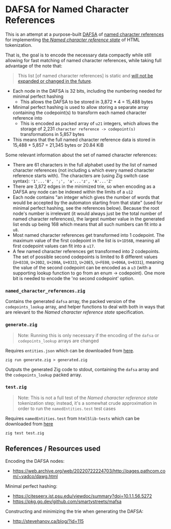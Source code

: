 # DAFSA for Named Character References

This is an attempt at a purpose-built [DAFSA](https://en.wikipedia.org/wiki/Deterministic_acyclic_finite_state_automaton) of [named character references](https://html.spec.whatwg.org/multipage/named-characters.html#named-character-references) for implementing [the *Named character reference state*](https://html.spec.whatwg.org/multipage/parsing.html#named-character-reference-state) of HTML tokenization. 

That is, the goal is to encode the necessary data compactly while still allowing for fast matching of named character references, while taking full advantage of the note that:

> This list [of named character references] is static and [will not be expanded or changed in the future](https://github.com/whatwg/html/blob/main/FAQ.md#html-should-add-more-named-character-references).

- Each node in the DAFSA is 32 bits, including the numbering needed for minimal perfect hashing
  + This allows the DAFSA to be stored in 3,872 * 4 = 15,488 bytes
- Minimal perfect hashing is used to allow storing a separate array containing the codepoint(s) to transform each named character reference into
  + This is encoded as packed array of `u21` integers, which allows the storage of 2,231 `character reference -> codepoint(s)` transformations in 5,857 bytes
- This means that the full named character reference data is stored in 15,488 + 5,857 = 21,345 bytes or 20.84 KiB

Some relevant information about the set of named character references:

- There are 61 characters in the full alphabet used by the list of named character references (not including `&` which every named character reference starts with). The characters are (using Zig switch case syntax): `'1'...'8', ';', 'a'...'z', 'A'...'Z'`
- There are 3,872 edges in the minimized trie, so when encoding as a DAFSA any node can be indexed within the limits of a `u12`
- Each node contains "an integer which gives the number of words that would be accepted by the automaton starting from that state" (used for minimal perfect hashing, see the references below). Because the root node's number is irrelevant (it would always just be the total number of named character references), the largest number value in the generated list ends up being 168 which means that all such numbers can fit into a `u8`.
- Most named character references get transformed into 1 codepoint. The maximum value of the first codepoint in the list is `U+1D56B`, meaning all first codepoint values can fit into a `u17`.
- A few named character references get transformed into 2 codepoints. The set of possible second codepoints is limited to 8 different values (`U+0338`, `U+20D2`, `U+200A`, `U+0333`, `U+20E5`, `U+FE00`, `U+006A`, `U+0331`), meaning the value of the second codepoint can be encoded as a `u3` (with a supporting lookup function to go from an enum -> codepoint). One more bit is needed to encode the 'no second codepoint' option.

### `named_character_references.zig`

Contains the generated `dafsa` array, the packed version of the `codepoints_lookup` array, and helper functions to deal with both in ways that are relevant to the *Named character reference state* specification.

### `generate.zig`

> Note: Running this is only necessary if the encoding of the `dafsa` or `codepoints_lookup` arrays are changed

Requires `entities.json` which can be downloaded from [here](https://html.spec.whatwg.org/entities.json).

```
zig run generate.zig > generated.zig
```

Outputs the generated Zig code to stdout, containing the `dafsa` array and the `codepoints_lookup` packed array.

### `test.zig`

> Note: This is not a full test of the *Named character reference state* tokenization step; instead, it's a somewhat crude approximation in order to run the `namedEntities.test` test cases

Requires `namedEntities.test` from `html5lib-tests` which can be downloaded from [here](https://github.com/html5lib/html5lib-tests/blob/master/tokenizer/namedEntities.test)

```
zig test test.zig
```

## References / Resources used

Encoding the DAFSA nodes:
- https://web.archive.org/web/20220722224703/http://pages.pathcom.com/~vadco/dawg.html

Minimal perfect hashing:
- https://citeseerx.ist.psu.edu/viewdoc/summary?doi=10.1.1.56.5272
- https://pkg.go.dev/github.com/smartystreets/mafsa

Constructing and minimizing the trie when generating the DAFSA:
- http://stevehanov.ca/blog/?id=115
